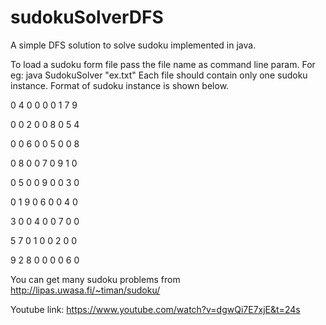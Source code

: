 # sudokuSolverDFS

A simple DFS solution to solve sudoku implemented in java.

To load a sudoku form file pass the file name as command line param.
For eg: java SudokuSolver "ex.txt"
Each file should contain only one sudoku instance.
Format of sudoku instance is shown below.

0 4 0 0 0 0 1 7 9

0 0 2 0 0 8 0 5 4

0 0 6 0 0 5 0 0 8

0 8 0 0 7 0 9 1 0

0 5 0 0 9 0 0 3 0

0 1 9 0 6 0 0 4 0

3 0 0 4 0 0 7 0 0

5 7 0 1 0 0 2 0 0

9 2 8 0 0 0 0 6 0

You can get many sudoku problems from http://lipas.uwasa.fi/~timan/sudoku/

Youtube link: https://www.youtube.com/watch?v=dgwQi7E7xjE&t=24s
